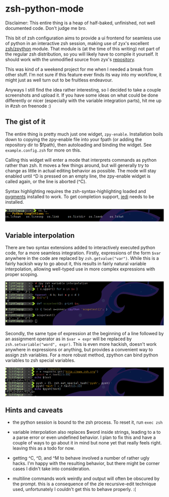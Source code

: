 # zsh-python-mode

Disclaimer: This entire thing is a heap of half-baked, unfinished, not well
documented code.  Don't judge me bro.

This bit of zsh configuration aims to provide a ui frontend for seamless use of
python in an interactive zsh session, making use of zyx's excellent
[zsh/zpython] module. That module is (at the time of this writing) not part of
the regular zsh distribution, so you will likely have to compile it yourself.
It should work with the unmodified source from zyx's [repository].

This was kind of a weekend project for me when I needed a break from other
stuff. I'm not sure if this feature ever finds its way into my workflow, it
might just as well turn out to be fruitless endeavour.

Anyways I still find the idea rather interesting, so I decided to take a couple
screenshots and upload it. If you have some ideas on what could be done
differently or nicer (especially with the variable integration parts), hit me
up in #zsh on freenode :)


## The gist of it

The entire thing is pretty much just one widget, `zpy-enable`. Installation
boils down to copying the zpy-enable file into your fpath (or adding the
repository dir to $fpath), then autoloading and binding the widget. See
`example.config.zsh` for more on this.

Calling this widget will enter a mode that interprets commands as python rather
than zsh.  It moves a few things around, but will generally try to change as
little in actual editing behavior as possible. The mode will stay enabled until
^D is pressed on an empty line, the zpy-enable widget is called again, or the
line is aborted (^C).

Syntax highlighting requires the zsh-syntax-highlighting loaded and [pygments]
installed to work. To get completion support, [jedi] needs to be installed.

![completion screenshot](screenshots/zpy_completion.png)


## Variable interpolation

There are two syntax extensions added to interactively executed python code,
for a more seamless integration. Firstly, expressions of the form `$var`
anywhere in the code are replaced by `zsh.getvalue("var")`. While this is a
fairly hackish way to go about it, this results in fairly natural variable
interpolation, allowing well-typed use in more complex expressions with proper
scoping.

![interpolation screenshot](screenshots/zpy_interpolation.png)

Secondly, the same type of expression at the beginning of a line followed by an
assignment operator as in `$var = expr` will be replaced by
`zsh.setvariable("word", expr)`. This is even more hackish, doesn't work
anywhere in expressions or anything, but provides a convenient way to assign
zsh variables. For a more robust method, zpython can bind python variables to
zsh special variables.

![assignandspecial screenshot](screenshots/zpy_assignandspecial.png)

## Hints and caveats

* the python session is bound to the zsh process. To reset it, run `exec zsh`

* variable interpolation also replaces $word inside strings, leading to a
  to a parse error or even undefined behavior. I plan to fix this and have
  a couple of ways to go about it in mind but none yet that really feels
  right. leaving this as a todo for now.
* getting ^C, ^D, and ^M to behave involved a number of rather ugly hacks. I'm
  happy with the resulting behavior, but there might be corner cases I didn't
  take into consideration.
* multiline commands work weirdly and output will often be obscured by the
  prompt. this is a consequence of the zle recursive-edit technique used,
  unfortunately I couldn't get this to behave properly. :(


[zsh/zpython]:  http://www.zsh.org/mla/workers/2013/msg00055.html
[repository]: https://bitbucket.org/ZyX_I/zsh/src
[pygments]: http://pygments.org/
[jedi]: http://jedi.jedidjah.ch/en/latest/
